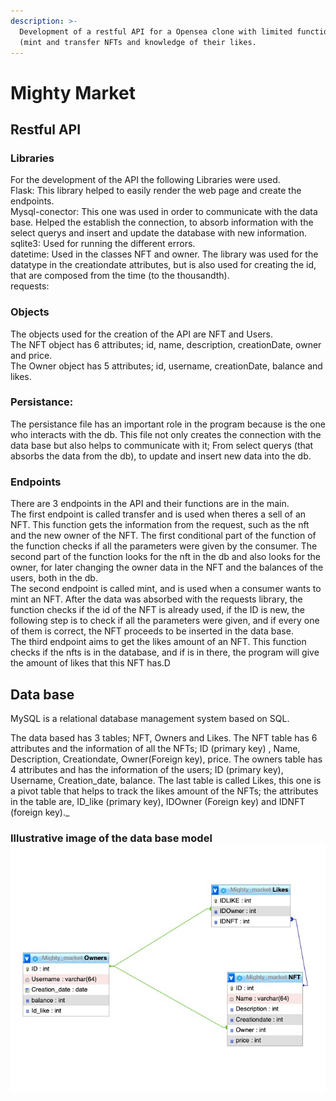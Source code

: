```yaml
---
description: >-
  Development of a restful API for a Opensea clone with limited functionalites
  (mint and transfer NFTs and knowledge of their likes.
---
```


# Mighty Market

## Restful API

### Libraries

For the development of the API the following Libraries were used.\
Flask: This library helped to easily render the web page and create the endpoints.\
Mysql-conector: This one  was used in order to communicate with the data base. Helped the establish the connection, to absorb information with the select querys and insert and update the database with new information.\
sqlite3: Used for running the different errors.\
datetime: Used in the classes NFT and owner. The library was used for the datatype in the creationdate attributes, but is also used for creating the id, that are composed from the time (to the thousandth).\
requests:

### Objects

The objects used for the creation of the API are NFT and Users.\
The NFT object has 6 attributes; id, name, description, creationDate, owner and price. \
The Owner object has 5 attributes; id, username, creationDate, balance and likes.

### Persistance:

The persistance file has an important role in the program because is the one who interacts with the db. This file not only creates the connection with the data base but also helps to communicate with it; From select querys (that absorbs the data from the db), to update and insert new data into the db.

### Endpoints

There are 3 endpoints in the API  and their functions are in the main.\
The first endpoint is called transfer and is used when theres a sell of an NFT. This function gets the information from the request, such as the nft and the new owner of the NFT.  The first conditional part of the function  of the function checks if all the parameters were given by the consumer. The second part of the function looks for the nft in the db and also looks for the owner, for later changing the owner data in the NFT and the balances of the users, both in the db.\
The second endpoint  is called mint, and is used when a consumer wants to mint an NFT. After the data was absorbed with the requests library, the function checks if the id of the NFT is already used, if the ID is new, the following step is to check if all the parameters were given, and if every one of them is correct, the NFT proceeds to be inserted in the data base.\
The third endpoint aims to get the likes amount of an NFT. This function checks if the nfts is in the database, and if is in there, the program will give the amount of likes that this NFT has.D

## Data base

MySQL is a relational database management system based on SQL.&#x20;

The data based has 3 tables; NFT, Owners and Likes. The NFT table has 6 attributes and the information of all the NFTs; ID (primary key) , Name, Description, Creationdate, Owner(Foreign key), price. The owners table has 4 attributes and has the information of the users; ID (primary key), Username, Creation_date, balance. The last table is called Likes, this one is a pivot table that helps to track the likes amount of the NFTs; the attributes in the table are, ID\_like (primary key), IDOwner (Foreign key) and IDNFT (foreign key)._

### Illustrative image of the data base model![](<.gitbook/assets/WhatsApp Image 2022-03-27 at 3.38.38 AM.jpeg>)



